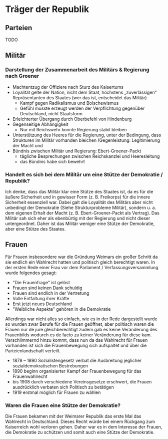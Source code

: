 # Träger der Republik

## Parteien

TODO

## Militär

### Darstellung der Zusammenarbeit des Militärs & Regierung nach Groener

- Machtentzug der Offiziere nach Sturz des Kaisertums
- Loyalität gelte der Nation, nicht dem Staat, höchstens „zuverlässigen“ Repräsentanten des Staates (wer das ist, entscheidet das Militär)
  - Kampf gegen Radikalismus und Bolschewismus
  - Gefühl musste erzeugt werden der Verpflichtung gegenüber Deutschland, nicht Staatsform
- Erleichterter Übergang durch Oberbefehl von Hindenburg
- Gegenseitige Abhängigkeit
  - Nur mit Reichswehr konnte Regierung stabil bleiben
- Unterstützung des Heeres für die Regierung, unter der Bedingung, dass Strukturen im Militär vorhanden bleichen (Gegenleistung: Legitimierung der Macht und
- Bündnis zwischen Militär und Regierung: Ebert-Groener-Packt
  - tägliche Besprechungen zwischen Reichskanzlei und Heeresleitung
  - das Bündnis habe sich bewehrt

### Handelt es sich bei dem Militär um eine Stütze der Demokratie / Republik?

Ich denke, dass das Militär klar eine Stütze des Staates ist, da es für die äußere Sicherheit und in gewisser Form (z. B. Freikorps) für die innere Sicherheit essenziell war. Dabei galt die Loyalität des Militärs aber nicht unbedingt der Demokratie (Siehe Strukturprobleme Militär), sondern u. a. dem eigenen Erhalt der Macht (z. B. Ebert-Groener-Packt als Vertrag). Das Militär sah sich eher als ebenbürtig mit der Regierung und nicht dieser untergeordnet. Daher ist das Militär weniger eine Stütze der Demokratie, aber eine Stütze des Staates.

## Frauen

Für Frauen insbesondere war die Gründung Weimars ein großer Schritt da sie endlich ein Wahlrecht hatten und politisch gleich berechtigt waren. In der ersten Rede einer Frau vor dem Parlament / Verfassungsversammlung wurde folgendes gesagt:

- "Die Frauenfrage" ist gelöst
- Frauen sind keinen Dank schuldig
- Frauen sind endlich in der Vertretung
- Volle Entfaltung ihrer Kräfte
- Erst jetzt neues Deutschland
- "Weibliche Aspekte" gehören in die Demokratie

Allerdings war nicht alles so einfach, wie es in der Rede dargestellt wurde so wurden zwar Berufe für die Frauen geöffnet, aber politisch waren die Frauen nur de jure gleichberechtigt zudem gab es keine Veränderung des Frauenbilds wodurch es de facto zu keiner Veränderung für diese kam. Verschlimmernd hinzu kommt, dass nun da das Wahlrecht für Frauen vorhanden ist sich die Frauenbewegung sich aufspaltet und über die Parteienlandschaft verteilt.

- 1878 – 1890 Sozialistengesetz verbat die Ausbreitung jeglicher sozialdemokratischen Bestrebungen
- 1890 beginn organisierter Kampf der Frauenbewegung für das Frauenwahlrecht
- bis 1908 durch verschiedene Vereinsgesetze erschwert, die Frauen ausdrücklich verbaten sich Politisch zu betätigen
- 1919 erstmal möglich für Frauen zu wählen

### Waren die Frauen eine Stütze der Demokratie?

Die Frauen bekamen mit der Weimarer Republik das erste Mal das Wahlrecht in Deutschland. Dieses Recht würde bei einem Rückgang zum Kaiserreich wohl verloren gehen. Daher war es in dem Interesse der Frauen, die Demokratie zu schützen und somit auch eine Stütze der Demokratie.
